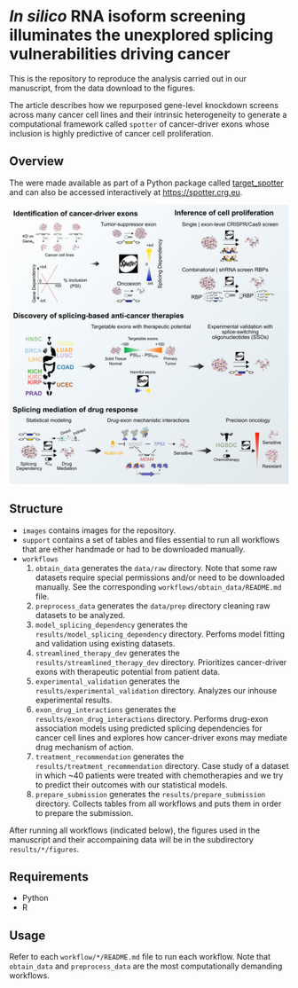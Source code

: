 # *In silico* RNA isoform screening illuminates the unexplored splicing vulnerabilities driving cancer

This is the repository to reproduce the analysis carried out in our manuscript, from the data download to the figures.

The article describes how we repurposed gene-level knockdown screens across many cancer cell lines and their intrinsic heterogeneity to generate a computational framework called `spotter` of cancer-driver exons whose inclusion is highly predictive of cancer cell proliferation.

## Overview
The were made available as part of a Python package called [target_spotter](https://github.com/MiqG/target_spotter) and can also be accessed interactively at https://spotter.crg.eu.

![Graphical Abstract](images/fig0-graphical_abstract.png)

## Structure
- `images` contains images for the repository.
- `support` contains a set of tables and files essential to run all workflows that are either handmade or had to be downloaded manually.
- `workflows`
    1. `obtain_data` generates the `data/raw` directory. Note that some raw datasets require special permissions and/or need to be downloaded manually. See the corresponding `workflows/obtain_data/README.md` file.
    2. `preprocess_data` generates the `data/prep` directory cleaning raw datasets to be analyzed.
    3. `model_splicing_dependency` generates the `results/model_splicing_dependency` directory. Perfoms model fitting and validation using existing datasets.
    4. `streamlined_therapy_dev` generates the `results/streamlined_therapy_dev` directory. Prioritizes cancer-driver exons with therapeutic potential from patient data.
    5. `experimental_validation` generates the `results/experimental_validation` directory. Analyzes our inhouse experimental results.
    6. `exon_drug_interactions` generates the `results/exon_drug_interactions` directory. Performs drug-exon association models using predicted splicing dependencies for cancer cell lines and explores how cancer-driver exons may mediate drug mechanism of action.
    7. `treatment_recommendation` generates the `results/treatment_recommendation` directory. Case study of a dataset in which ~40 patients were treated with chemotherapies and we try to predict their outcomes with our statistical models.
    8. `prepare_submission` generates the `results/prepare_submission` directory. Collects tables from all workflows and puts them in order to prepare the submission.
    
After running all workflows (indicated below), the figures used in the manuscript and their accompaining data will be in the subdirectory `results/*/figures`.    

## Requirements
- Python
- R

## Usage
Refer to each `workflow/*/README.md` file to run each workflow. Note that `obtain_data` and `preprocess_data` are the most computationally demanding workflows. 